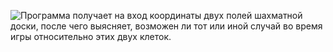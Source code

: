 ![Программа получает на вход координаты двух полей шахматной доски, после чего выясняет, возможен ли тот или иной случай во время игры относительно этих двух клеток.](https://sun9-40.userapi.com/impg/cd54r6_EuiY0tf9nfPBwsorrLE_SOgjG6QbrKg/zzhA6yzqAe8.jpg?size=1100x511&quality=96&proxy=1&sign=0dd9e394e0bb7172bd1d5f865c1e9219)
